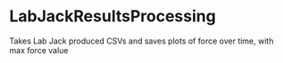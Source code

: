 # LabJackResultsProcessing
 Takes Lab Jack produced CSVs and saves plots of force over time, with max force value
